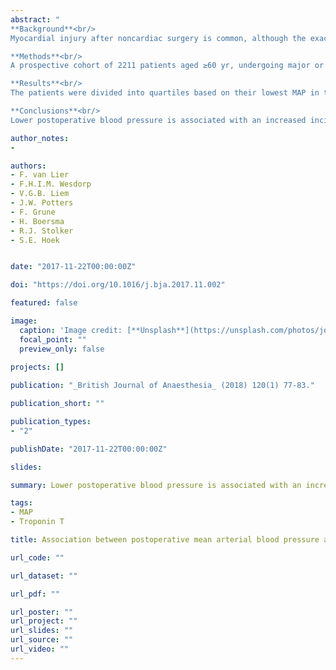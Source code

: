 ```yaml
---
abstract: "
**Background**<br/>
Myocardial injury after noncardiac surgery is common, although the exact pathophysiology is unknown. It is plausible that hypotension after surgery is relevant for the development of myocardial injury. The authors evaluated whether low mean arterial pressures (MAPs) after surgery are related to an increased incidence in postoperative cardiac-troponin elevation.<br/>

**Methods**<br/>
A prospective cohort of 2211 patients aged ≥60 yr, undergoing major or moderate noncardiac surgery in The Netherlands, was retrospectively analysed for the occurrence of postoperative cardiac-troponin elevation [high-sensitive troponin T (hsTnT) >14 ng L−1]. Blood pressures after surgery were recorded and divided into quartiles based on the lowest MAP prior to peak troponin recording. The association between MAP and extent of postoperative cardiac-troponin elevation was analysed.<br/>

**Results**<br/>
The patients were divided into quartiles based on their lowest MAP in the period preceding the peak hsTnT, ranging from a median of 62 in the lowest quartile to 94 in the highest quartile. Postoperative hsTnT elevation was present in 53.2% of the population. An association between MAP quartile and postoperative peak hsTnT was predominantly observed in the lowest quartile (P<0.001): median hsTnT 17.6 (10.3–37.3), 14.9 (9.4–24.6), 13.8 (9.1–22.5), and 14.0 (9.2–22.4). The multivariable logistic-regression analysis showed an increased risk for postoperative cardiac-troponin elevation with decreasing MAP thresholds.<br/>

**Conclusions**<br/>
Lower postoperative blood pressure is associated with an increased incidence of postoperative cardiac hsTnT elevation, irrespective of pre- and intraoperative variables."

author_notes:
- 

authors:
- F. van Lier
- F.H.I.M. Wesdorp
- V.G.B. Liem
- J.W. Potters
- F. Grune
- H. Boersma
- R.J. Stolker
- S.E. Hoek


date: "2017-11-22T00:00:00Z"

doi: "https://doi.org/10.1016/j.bja.2017.11.002"

featured: false

image:
  caption: 'Image credit: [**Unsplash**](https://unsplash.com/photos/jdD8gXaTZsc)'
  focal_point: ""
  preview_only: false
  
projects: []

publication: "_British Journal of Anaesthesia_ (2018) 120(1) 77-83."

publication_short: ""

publication_types:
- "2"

publishDate: "2017-11-22T00:00:00Z"

slides: 

summary: Lower postoperative blood pressure is associated with an increased incidence of postoperative cardiac hsTnT elevation, irrespective of pre- and intraoperative variables.

tags:
- MAP
- Troponin T

title: Association between postoperative mean arterial blood pressure and myocardial injury after noncardiac surgery

url_code: ""

url_dataset: ""

url_pdf: ""

url_poster: ""
url_project: ""
url_slides: ""
url_source: ""
url_video: ""
---
```


